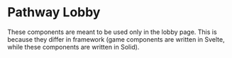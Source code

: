 # Pathway Lobby

These components are meant to be used only in the lobby page. This is because they differ in framework (game components are written in Svelte, while these components are written in Solid).
